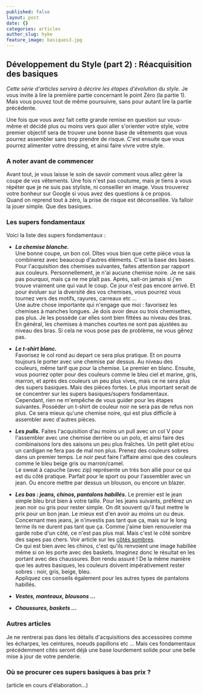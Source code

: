 ```yaml
---
published: false
layout: post
date: {}
categories: articles
author_slug: hyke
feature_image: basiques3.jpg
---
```

## Développement du Style (part 2) : Réacquisition des basiques

*Cette série d'articles servira à décrire les étapes d'évolution du style.*
Je vous invite à lire la première partie concernant le point Zéro (la partie 1). Mais vous pouvez tout de même poursuivre, sans pour autant lire la partie précédente.  
  
  
Une fois que vous avez fait cette grande remise en question sur vous-même et décidé plus ou moins vers quoi aller s'orienter votre style, votre premier objectif sera de trouver une bonne base de vêtements que vous pourrez assembler sans trop prendre de risque. C'est ensuite que vous pourrez alimenter votre dressing, et ainsi faire vivre votre style.

### A noter avant de commencer

Avant tout, je vous laisse le soin de savoir comment vous allez gérer la coupe de vos vêtements. Une fois n'est pas coutume, mais je tiens à vous répéter que je ne suis pas styliste, ni conseiller en image. Vous trouverez votre bonheur sur Google si vous avez des questions à ce propos.  
Quand on reprend tout à zéro, la prise de risque est déconseillée. Va falloir la jouer simple. Que des basiques.

### Les supers fondamentaux

Voici la liste des supers fondamentaux :  

* ***La chemise blanche.***  
Une bonne coupe, un bon col. Dîtes vous bien que cette pièce vous la combinerez avec beaucoup d'autres éléments. C'est la base des bases. Pour l'acquisition des chemises suivantes, faites attention par rapport aux couleurs. Personnellement, je n'ai aucune chemise noire. Je ne sais pas pourquoi, mais ça ne me plaît pas. Après, sait-on jamais si j'en trouve vraiment une qui vaut le coup. Ce jour n'est pas encore arrivé. Et pour évoluer sur la diversité des vos chemises, vous pourrez vous tournez vers des motifs, rayures, carreaux etc ...  
Une autre chose importante qui n'engage que moi : favorisez les chemises à manches longues. Je dois avoir deux ou trois chemisettes, pas plus. Je les possède car elles sont bien fittées au niveau des bras. En général, les chemises à manches courtes ne sont pas ajustées au niveau des bras. Si cela ne vous pose pas de problème, ne vous gênez pas.

* ***Le t-shirt blanc.***  
Favorisez le col rond au depart ce sera plus pratique. Et on pourra toujours le porter avec une chemise par dessus. Au niveau des couleurs, même tarif que pour la chemise. Le premier en blanc. Ensuite, vous pourrez opter pour des couleurs comme le bleu ciel et marine, gris, marron, et après des couleurs un peu plus vives, mais ce ne sera plus des supers basiques. Mais des pièces fortes. Le plus important serait de se concentrer sur les supers basiques/supers fondamentaux. Cependant, rien ne m'empêche de vous guider pour les étapes suivantes.
Posséder un t-shirt de couleur noir ne sera pas de refus non plus. Ce sera mieux qu'une chemise noire, qui est plus difficile à assembler avec d'autres pièces.

* ***Les pulls.***
Faites l'acquisition d'au moins un pull avec un col V pour l'assembler avec une chemise derrière ou un polo, et ainsi faire des combinaisons lors des saisons un peu plus fraîches. Un petit gilet et/ou un cardigan ne fera pas de mal non plus. Prenez des couleurs sobres dans un premier temps. Le noir peut faire l'affaire ainsi que des couleurs comme le bleu beige gris ou marron/camel.  
Le sweat à capuche (avec zip) représente un très bon allié pour ce qui est du côté pratique. Parfait pour le sport ou pour l'assembler avec un jean. Ou encore mettre par dessus un blouson, ou encore un blazer.

* ***Les bas : jeans, chinos, pantalons habillés.***
Le premier est le jean simple bleu brut bien à votre taille. Pour les jeans suivants, préférez un jean noir ou gris pour rester simple.
On dit souvent qu'il faut mettre le prix pour un bon jean. Le mieux est d'en avoir au moins un ou deux. Concernant mes jeans, je n'investis pas tant que ça, mais sur le long terme ils ne durent pas tant que ça. Comme j'aime bien renouveler ma garde robe d'un côté, ce n'est pas plus mal. Mais c'est le côté sombre des sapes pas chers. Voir article sur les [côtés sombres](http://www.crevardstyle.com/Les-c%C3%B4t%C3%A9s-Sombres-de-Crevard-Styl%C3%A9).  
Ce qui est bien avec les chinos, c'est qu'ils renvoient une image habillée même si on les porte avec des baskets. Imaginez donc le résultat en les portant avec des chaussures. Bon rendu assuré ! De la même manière que les autres basiques, les couleurs doivent impérativement rester sobres : noir, gris, beige, bleu.  
Appliquez ces conseils également pour les autres types de pantalons habillés.

* ***Vestes, manteaux, blousons ...***

* ***Chaussures, baskets ...***

### Autres articles

Je ne rentrerai pas dans les détails d'acquisitions des accessoires comme les écharpes, les ceintures, noeuds papillons etc ... Mais ces fondamentaux précédemment cités seront déjà une base lourdement solide pour une belle mise à jour de votre penderie.

### Où se procurer ces supers basiques à bas prix ?

(article en cours d'élaboration...)
